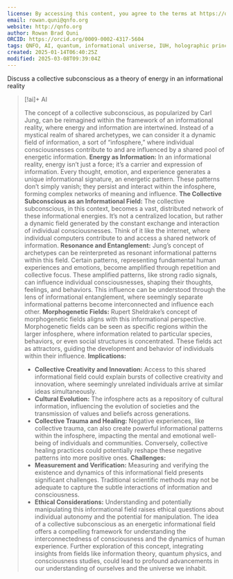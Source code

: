 ```yaml
---
license: By accessing this content, you agree to the terms at https://qnfo.org/LICENSE
email: rowan.quni@qnfo.org
website: http://qnfo.org
author: Rowan Brad Quni
ORCID: https://orcid.org/0009-0002-4317-5604
tags: QNFO, AI, quantum, informational universe, IUH, holographic principle
created: 2025-01-14T06:40:25Z
modified: 2025-03-08T09:39:04Z
---
```


Discuss a collective subconscious as a theory of energy in an informational reality

> [!ai]+ AI
>
> The concept of a collective subconscious, as popularized by Carl Jung, can be reimagined within the framework of an informational reality, where energy and information are intertwined. Instead of a mystical realm of shared archetypes, we can consider it a dynamic field of information, a sort of “infosphere,” where individual consciousnesses contribute to and are influenced by a shared pool of energetic information.
> **Energy as Information:** In an informational reality, energy isn’t just a force; it’s a carrier and expression of information. Every thought, emotion, and experience generates a unique informational signature, an energetic pattern. These patterns don’t simply vanish; they persist and interact within the infosphere, forming complex networks of meaning and influence.
> **The Collective Subconscious as an Informational Field:** The collective subconscious, in this context, becomes a vast, distributed network of these informational energies. It’s not a centralized location, but rather a dynamic field generated by the constant exchange and interaction of individual consciousnesses. Think of it like the internet, where individual computers contribute to and access a shared network of information.
> **Resonance and Entanglement:** Jung’s concept of archetypes can be reinterpreted as resonant informational patterns within this field. Certain patterns, representing fundamental human experiences and emotions, become amplified through repetition and collective focus. These amplified patterns, like strong radio signals, can influence individual consciousnesses, shaping their thoughts, feelings, and behaviors. This influence can be understood through the lens of informational entanglement, where seemingly separate informational patterns become interconnected and influence each other.
> **Morphogenetic Fields:** Rupert Sheldrake’s concept of morphogenetic fields aligns with this informational perspective. Morphogenetic fields can be seen as specific regions within the larger infosphere, where information related to particular species, behaviors, or even social structures is concentrated. These fields act as attractors, guiding the development and behavior of individuals within their influence.
> **Implications:**
> - **Collective Creativity and Innovation:** Access to this shared informational field could explain bursts of collective creativity and innovation, where seemingly unrelated individuals arrive at similar ideas simultaneously.
> - **Cultural Evolution:** The infosphere acts as a repository of cultural information, influencing the evolution of societies and the transmission of values and beliefs across generations.
> - **Collective Trauma and Healing:** Negative experiences, like collective trauma, can also create powerful informational patterns within the infosphere, impacting the mental and emotional well-being of individuals and communities. Conversely, collective healing practices could potentially reshape these negative patterns into more positive ones.
> **Challenges:**
> - **Measurement and Verification:** Measuring and verifying the existence and dynamics of this informational field presents significant challenges. Traditional scientific methods may not be adequate to capture the subtle interactions of information and consciousness.
> - **Ethical Considerations:** Understanding and potentially manipulating this informational field raises ethical questions about individual autonomy and the potential for manipulation.
> The idea of a collective subconscious as an energetic informational field offers a compelling framework for understanding the interconnectedness of consciousness and the dynamics of human experience. Further exploration of this concept, integrating insights from fields like information theory, quantum physics, and consciousness studies, could lead to profound advancements in our understanding of ourselves and the universe we inhabit.
